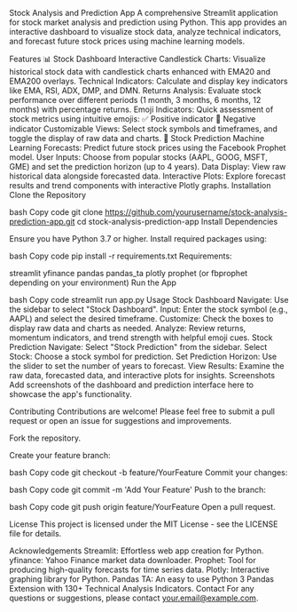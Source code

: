 Stock Analysis and Prediction App
A comprehensive Streamlit application for stock market analysis and prediction using Python. This app provides an interactive dashboard to visualize stock data, analyze technical indicators, and forecast future stock prices using machine learning models.

Features
📊 Stock Dashboard
Interactive Candlestick Charts: Visualize historical stock data with candlestick charts enhanced with EMA20 and EMA200 overlays.
Technical Indicators: Calculate and display key indicators like EMA, RSI, ADX, DMP, and DMN.
Returns Analysis: Evaluate stock performance over different periods (1 month, 3 months, 6 months, 12 months) with percentage returns.
Emoji Indicators: Quick assessment of stock metrics using intuitive emojis:
✅ Positive indicator
🔴 Negative indicator
Customizable Views: Select stock symbols and timeframes, and toggle the display of raw data and charts.
🔮 Stock Prediction
Machine Learning Forecasts: Predict future stock prices using the Facebook Prophet model.
User Inputs: Choose from popular stocks (AAPL, GOOG, MSFT, GME) and set the prediction horizon (up to 4 years).
Data Display: View raw historical data alongside forecasted data.
Interactive Plots: Explore forecast results and trend components with interactive Plotly graphs.
Installation
Clone the Repository

bash
Copy code
git clone https://github.com/yourusername/stock-analysis-prediction-app.git
cd stock-analysis-prediction-app
Install Dependencies

Ensure you have Python 3.7 or higher. Install required packages using:

bash
Copy code
pip install -r requirements.txt
Requirements:

streamlit
yfinance
pandas
pandas_ta
plotly
prophet (or fbprophet depending on your environment)
Run the App

bash
Copy code
streamlit run app.py
Usage
Stock Dashboard
Navigate: Use the sidebar to select "Stock Dashboard".
Input: Enter the stock symbol (e.g., AAPL) and select the desired timeframe.
Customize: Check the boxes to display raw data and charts as needed.
Analyze: Review returns, momentum indicators, and trend strength with helpful emoji cues.
Stock Prediction
Navigate: Select "Stock Prediction" from the sidebar.
Select Stock: Choose a stock symbol for prediction.
Set Prediction Horizon: Use the slider to set the number of years to forecast.
View Results: Examine the raw data, forecasted data, and interactive plots for insights.
Screenshots
Add screenshots of the dashboard and prediction interface here to showcase the app's functionality.

Contributing
Contributions are welcome! Please feel free to submit a pull request or open an issue for suggestions and improvements.

Fork the repository.

Create your feature branch:

bash
Copy code
git checkout -b feature/YourFeature
Commit your changes:

bash
Copy code
git commit -m 'Add Your Feature'
Push to the branch:

bash
Copy code
git push origin feature/YourFeature
Open a pull request.

License
This project is licensed under the MIT License - see the LICENSE file for details.

Acknowledgements
Streamlit: Effortless web app creation for Python.
yfinance: Yahoo Finance market data downloader.
Prophet: Tool for producing high-quality forecasts for time series data.
Plotly: Interactive graphing library for Python.
Pandas TA: An easy to use Python 3 Pandas Extension with 130+ Technical Analysis Indicators.
Contact
For any questions or suggestions, please contact your.email@example.com.
